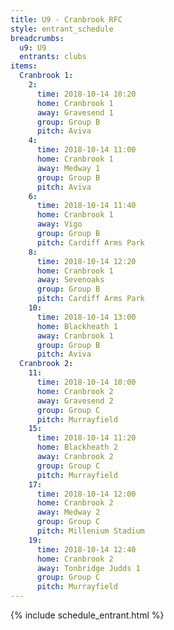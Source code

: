```yaml
---
title: U9 - Cranbrook RFC
style: entrant_schedule
breadcrumbs:
  u9: U9
  entrants: clubs
items:
  Cranbrook 1:
    2:
      time: 2018-10-14 10:20
      home: Cranbrook 1
      away: Gravesend 1
      group: Group B
      pitch: Aviva
    4:
      time: 2018-10-14 11:00
      home: Cranbrook 1
      away: Medway 1
      group: Group B
      pitch: Aviva
    6:
      time: 2018-10-14 11:40
      home: Cranbrook 1
      away: Vigo
      group: Group B
      pitch: Cardiff Arms Park
    8:
      time: 2018-10-14 12:20
      home: Cranbrook 1
      away: Sevenoaks
      group: Group B
      pitch: Cardiff Arms Park
    10:
      time: 2018-10-14 13:00
      home: Blackheath 1
      away: Cranbrook 1
      group: Group B
      pitch: Aviva
  Cranbrook 2:
    11:
      time: 2018-10-14 10:00
      home: Cranbrook 2
      away: Gravesend 2
      group: Group C
      pitch: Murrayfield
    15:
      time: 2018-10-14 11:20
      home: Blackheath 2
      away: Cranbrook 2
      group: Group C
      pitch: Murrayfield
    17:
      time: 2018-10-14 12:00
      home: Cranbrook 2
      away: Medway 2
      group: Group C
      pitch: Millenium Stadium
    19:
      time: 2018-10-14 12:40
      home: Cranbrook 2
      away: Tonbridge Judds 1
      group: Group C
      pitch: Murrayfield
---
```


{% include schedule_entrant.html %}
